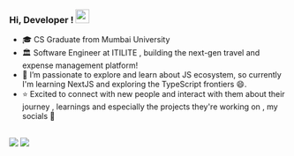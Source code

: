 <!-- ![Abhishek Shukla](https://visitor-badge.glitch.me/badge?page_id=Abhishek-Shukla-github) -->

### Hi, Developer ! <img src="https://media.giphy.com/media/hvRJCLFzcasrR4ia7z/giphy.gif" width="25px">


- 🎓 CS Graduate from Mumbai University 
- 🏛  Software Engineer at ITILITE , building the next-gen travel and expense management platform!
- 🌱 I’m passionate to explore and learn about JS ecosystem, so currently I'm learning NextJS and exploring the TypeScript frontiers 😄.
- ⭐ Excited to connect with new people and interact with them about their journey , learnings and especially the projects they're working on , my socials 🔽
<br><br>
</div>
<a href="https://abshukla.com/">
<img src="https://img.shields.io/badge/Portfolio-000000?style=for-the-badge&logo=opsgenie&logoColor=ffffff"></a>
<a href="https://www.codewars.com/users/shukla_abhishek">
<img src="https://img.shields.io/badge/-Codewars-000000?style=for-the-badge&logo=codewars&logoColor=ffffff"></a> 
<!-- <a href="https://github.com/Abhishek-Shukla-github">
<img src="https://img.shields.io/badge/Github-211F1F?style=for-the-badge&logo=GitHub&logoColor=ffffff"></a>  -->
  <br>
